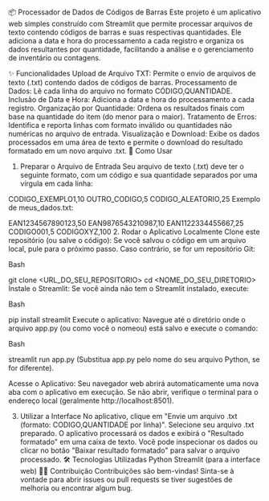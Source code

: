 📦 Processador de Dados de Códigos de Barras
Este projeto é um aplicativo web simples construído com Streamlit que permite processar arquivos de texto contendo códigos de barras e suas respectivas quantidades. Ele adiciona a data e hora do processamento a cada registro e organiza os dados resultantes por quantidade, facilitando a análise e o gerenciamento de inventário ou contagens.

✨ Funcionalidades
Upload de Arquivo TXT: Permite o envio de arquivos de texto (.txt) contendo dados de códigos de barras.
Processamento de Dados: Lê cada linha do arquivo no formato CÓDIGO,QUANTIDADE.
Inclusão de Data e Hora: Adiciona a data e hora do processamento a cada registro.
Organização por Quantidade: Ordena os resultados finais com base na quantidade do item (do menor para o maior).
Tratamento de Erros: Identifica e reporta linhas com formato inválido ou quantidades não numéricas no arquivo de entrada.
Visualização e Download: Exibe os dados processados em uma área de texto e permite o download do resultado formatado em um novo arquivo .txt.
🚀 Como Usar
1. Preparar o Arquivo de Entrada
Seu arquivo de texto (.txt) deve ter o seguinte formato, com um código e sua quantidade separados por uma vírgula em cada linha:

CODIGO_EXEMPLO1,10
OUTRO_CODIGO,5
CODIGO_ALEATORIO,25
Exemplo de meus_dados.txt:

EAN1234567890123,50
EAN9876543210987,10
EAN1122334455667,25
CODIGO001,5
CODIGOXYZ,100
2. Rodar o Aplicativo Localmente
Clone este repositório (ou salve o código):
Se você salvou o código em um arquivo local, pule para o próximo passo. Caso contrário, se for um repositório Git:

Bash

git clone <URL_DO_SEU_REPOSITORIO>
cd <NOME_DO_SEU_DIRETORIO>
Instale o Streamlit:
Se você ainda não tem o Streamlit instalado, execute:

Bash

pip install streamlit
Execute o aplicativo:
Navegue até o diretório onde o arquivo app.py (ou como você o nomeou) está salvo e execute o comando:

Bash

streamlit run app.py
(Substitua app.py pelo nome do seu arquivo Python, se for diferente).

Acesse o Aplicativo:
Seu navegador web abrirá automaticamente uma nova aba com o aplicativo em execução. Se não abrir, verifique o terminal para o endereço local (geralmente http://localhost:8501).

3. Utilizar a Interface
No aplicativo, clique em "Envie um arquivo .txt (formato: CODIGO,QUANTIDADE por linha)".
Selecione seu arquivo .txt preparado.
O aplicativo processará os dados e exibirá o "Resultado formatado" em uma caixa de texto.
Você pode inspecionar os dados ou clicar no botão "Baixar resultado formatado" para salvar o arquivo processado.
🛠️ Tecnologias Utilizadas
Python
Streamlit (para a interface web)
👨‍💻 Contribuição
Contribuições são bem-vindas! Sinta-se à vontade para abrir issues ou pull requests se tiver sugestões de melhoria ou encontrar algum bug.
